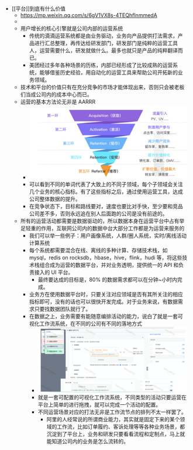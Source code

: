 - [[平台]]到底有什么价值
	- https://mp.weixin.qq.com/s/6gV1VX8s-4TEQhfInmmedA
	-
	- 用户增长的核心引擎就是公司内部的运营系统
		- 传统的滴滴运营系统都是由业务驱动，业务向产品提供打法需求，产品进行汇总整理，再传达给研发部门，研发部门是纯粹的运营工具人，运营需要什么，研发就做什么。最多也就只是产品的纯粹翻译而已。
		- 美团经过多年各种场景的历练，内部已经形成了比较成熟的运营系统，能够借鉴历史经验，用自动化的运营工具来帮助公司开拓新的业务领域。
	- 技术和平台的价值只有在充分竞争的市场才能体现出来，否则只会被老板们当成公司内的成本中心而已。
	- 运营的基本方法论无非是 AARRR
		- ![image.png](../assets/image_1662260570263_0.png)
		- 可以看到不同的单词代表了大致上的不同子领域，每个子领域会关注几个业务的核心指标。有了这些指标之后，通过使用运营工具，达成公司整体数据的提升。
		- 在竞争状态下，目标和路线要对，速度也要比对手快，至少要和竞品公司差不多，否则永远追在别人后面跑的公司是没有前途的。
	- 所有的运营活动都需要是数据驱动的，所以数据本身在运营平台中占有举足轻重的作用，互联网公司内的数据中台大部分工作都是为运营来服务的
		- 我们可以举一些例子：用户画像系统，人群/圈人系统，实时/离线活动计算系统
		- 每个系统都需要混合在线、离线的多种计算、存储技术栈，如 mysql，redis on rocksdb，hbase，hive，flink，hudi 等，将这些技术栈组合成为运营的数据平台，并对业务透明，提供统一的 API 和负责接入的 UI 平台。
			- 最终要达成的目标是，80% 的数据需求都可以在分钟~小时内完成。
		- 业务方在使用数据平台时，只要关注对应领域是否有其所关注的相应指标即可，没有的话也可以很快开发完成。对于业务来说，有数据需求只要找数据团队就行了。
		- 在数据之上，业务需要有能随意编排活动的能力，说白了就是一套可视化工作流系统，在不同的公司有不同的落地方式
			- ![image.png](../assets/image_1662261113166_0.png)
			- 就是一套可配置的可视化工作流系统，不同类型的活动只要运营在平台上简单的进行拖拽，就可以完成一个活动的配置。
			- 不同运营场景对应的打法无非是工作流节点的排列不太一样罢了。
				- 阿里的人经常说的所谓商业能力，其实就是固定下来的某个领域的工作流，比如订单履约、客诉处理等等各种业务场景，都沉淀到了平台上，业务和研发只要看看流程和定制点，马上就能知道公司内的业务是怎么流转的。